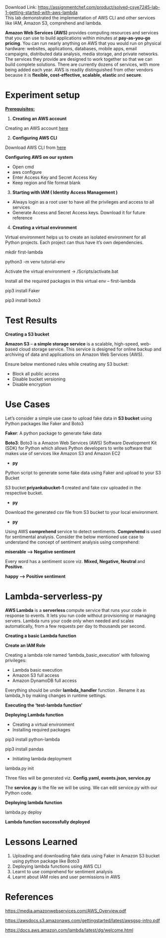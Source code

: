 Download Link: https://assignmentchef.com/product/solved-csye7245-lab-1-getting-started-with-aws-lambda
<br>
This lab demonstrated the implementation of AWS CLI and other services like IAM, Amazon S3, comprehend and lambda.

<strong>Amazon Web Services (AWS)</strong> provides computing resources and services that you can use to build applications within minutes at <strong>pay-as-you-go pricing</strong>. You can run nearly anything on AWS that you would run on physical hardware: websites, applications, databases, mobile apps, email campaigns, distributed data analysis, media storage, and private networks. The services they provide are designed to work together so that we can build complete solutions. There are currently dozens of services, with more being added each year. AWS is readily distinguished from other vendors because it is <strong>flexible, cost-effective, scalable, elastic </strong>and <strong>secure</strong>.

<h1>Experiment setup</h1>

<strong><u>Prerequisites:</u></strong>

<ol>

 <li><strong>Creating an AWS account</strong></li>

</ol>

<strong>       </strong>Creating an AWS account <a href="https://aws.amazon.com/console/">here </a>

<ol start="2">

 <li><strong>Configuring AWS CLI</strong></li>

</ol>

<strong>       </strong>Download AWS CLI from <a href="https://docs.aws.amazon.com/cli/latest/userguide/cli-chap-install.html">here</a>

<strong>Configuring AWS on our system</strong>

<ul>

 <li>Open cmd</li>

 <li>aws configure</li>

 <li>Enter Access Key and Secret Access Key</li>

 <li>Keep region and file format blank</li>

</ul>

<ol start="3">

 <li><strong>Starting with IAM ( Identity Access Management )</strong></li>

</ol>

<ul>

 <li>Always login as a root user to have all the privileges and access to all services</li>

 <li>Generate Access and Secret Access keys. Download it for future reference</li>

</ul>

<ol start="4">

 <li><strong>Creating a virtual environment</strong></li>

</ol>

Virtual environment helps us to create an isolated environment for all Python projects. Each project can thus have it’s own dependencies.

mkdir first-lambda

python3 -m venv tutorial-env




Activate the virtual environment →   /Scripts/activate.bat




Install all the required packages in this virtual env – first-lambda




pip3 install Faker

pip3 install boto3

<strong> </strong>

<h1>Test Results</h1>

<strong>Creating a S3 bucket</strong>

<strong>Amazon S3</strong> – <strong>a simple storage service</strong> is a scalable, high-speed, web-based cloud storage service. This service is designed for online backup and archiving of data and applications on Amazon Web Services (AWS).

<strong>     </strong>Ensure below mentioned rules while creating any S3 bucket:

<ul>

 <li>Block all public access</li>

 <li>Disable bucket versioning</li>

 <li>Disable encryption</li>

</ul>

<h1>Use Cases</h1>

Let’s consider a simple use case to upload fake data in <strong>S3 bucket</strong> using Python packages like Faker and Boto3

<strong>Faker</strong>: A python package to generate fake data

<strong>Boto3</strong>: Boto3 is a Amazon Web Services (AWS) Software Development Kit (SDK) for Python which allows Python developers to write software that makes use of services like Amazon S3 and Amazon EC2

<ul>

 <li><strong>py</strong></li>

</ul>

Python script to generate some fake data using Faker and upload to your S3 Bucket

S3 bucket<strong> priyankabucket-1</strong> created and fake csv uploaded in the respective bucket.

<ul>

 <li><strong>py</strong></li>

</ul>

Download the generated csv file from S3 bucket to your local environment.

<ul>

 <li><strong>py</strong></li>

</ul>

Using AWS <strong>comprehend </strong>service to detect sentiments.  <strong>Comprehend </strong>is used for sentimental     analysis. Consider the below mentioned use case to understand the concept of sentiment analysis using  comprehend:

<strong>   </strong>   <strong> </strong><strong>miserable —&gt; Negative sentiment</strong>

<strong>  </strong>Every word has a sentiment score viz. <strong>Mixed, Negative, Neutral </strong>and <strong>Positive</strong>.

<strong>  happy —&gt; Positive sentiment</strong>

<h1>Lambda-serverless-py</h1>

<strong>AWS Lambda</strong> is a <strong>serverless </strong>compute service that runs your code in response to events. It lets you run code without provisioning or managing servers. Lambda runs your code only when needed and scales automatically, from a few requests per day to thousands per second.

<strong>Creating a basic Lambda function</strong>

<strong>Create an IAM Role</strong>

Creating a lambda role named ‘lambda_basic_execution’ with following privileges:

<ul>

 <li>Lambda basic execution</li>

 <li>Amazon S3 full access</li>

 <li>Amazon DynamoDB full access</li>

</ul>

Everything should be under <strong>lambda_handler</strong> function . Rename it as lambda_h by making changes in runtime settings.

<strong>Executing the ‘test-lambda function’</strong>

<strong>Deploying Lambda function</strong>

<ul>

 <li>Creating a virtual environment</li>

 <li>Installing required packages</li>

</ul>

pip3 install python-lambda

pip3 install pandas

<ul>

 <li>Initiating lambda deployment</li>

</ul>

lambda.py init

Three files will be generated viz. <strong>Config.yaml, events.json, service.py</strong>

The <strong>service.py</strong> is the file we will be using. We can edit service.py with our Python code.

<strong>Deploying lambda function</strong>

lambda.py deploy

<strong>Lambda function successfully deployed</strong>










<h1></h1>

<h1>Lessons Learned</h1>




<ol>

 <li>Uploading and downloading fake data using Faker in Amazon S3 bucket using python package like Boto3</li>

 <li>Deploying lambda functions using AWS CLI</li>

 <li>Learnt to use comprehend for sentiment analysis</li>

 <li>Learnt about IAM roles and user permissions in AWS</li>

</ol>







<h1>References</h1>




<a href="https://media.amazonwebservices.com/AWS_Overview.pdf">https://media.amazonwebservices.com/AWS_Overview.pdf</a>




<a href="https://awsdocs.s3.amazonaws.com/gettingstarted/latest/awsgsg-intro.pdf">https://awsdocs.s3.amazonaws.com/gettingstarted/latest/awsgsg-intro.pdf</a>




<a href="https://docs.aws.amazon.com/lambda/latest/dg/welcome.html">https://docs.aws.amazon.com/lambda/latest/dg/welcome.html</a>





